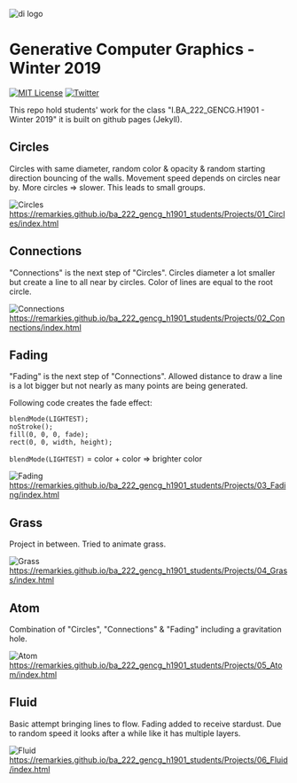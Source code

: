 ![di logo](https://raw.githubusercontent.com/digitalideation/ba_222_gencg_h1901/master/docs/assets/images/di-logo-small.jpg "di logo")

# Generative Computer Graphics - Winter 2019

[![MIT License](https://img.shields.io/badge/license-MIT-blue.svg)](http://opensource.org/licenses/MIT)
[![Twitter](https://img.shields.io/twitter/url/https/github.com/webslides/webslides.svg?style=social)](https://twitter.com/digideation)

This repo hold students' work for the class "I.BA_222_GENCG.H1901 - Winter 2019" it is built on github pages (Jekyll).

## Circles

Circles with same diameter, random color & opacity & random starting direction bouncing of the walls. Movement speed depends on circles near by.
More circles => slower. This leads to small groups.

![Circles](https://i.ibb.co/D9NGQ2X/Bildschirmfoto-2019-12-17-um-00-50-19.png)
https://remarkies.github.io/ba_222_gencg_h1901_students/Projects/01_Circles/index.html

## Connections

"Connections" is the next step of "Circles". Circles diameter a lot smaller but create a line to all near by circles. Color of lines are equal to the root circle.

![Connections](https://i.ibb.co/KsFG2Lv/Bildschirmfoto-2019-12-17-um-00-50-34.png)
https://remarkies.github.io/ba_222_gencg_h1901_students/Projects/02_Connections/index.html

## Fading

"Fading" is the next step of "Connections". Allowed distance to draw a line is a lot bigger but not nearly as many points are being generated.

Following code creates the fade effect:
```
blendMode(LIGHTEST);
noStroke();
fill(0, 0, 0, fade);
rect(0, 0, width, height);
```
`blendMode(LIGHTEST)` = color + color => brighter color

![Fading](https://i.ibb.co/3W5bkCM/Bildschirmfoto-2019-12-17-um-00-51-08.png)
https://remarkies.github.io/ba_222_gencg_h1901_students/Projects/03_Fading/index.html

## Grass

Project in between. Tried to animate grass.

![Grass](https://i.ibb.co/nj6NZRX/Bildschirmfoto-2019-12-17-um-00-51-20.png)
https://remarkies.github.io/ba_222_gencg_h1901_students/Projects/04_Grass/index.html

## Atom

Combination of "Circles", "Connections" & "Fading" including a gravitation hole.

![Atom](https://i.ibb.co/Tq6v6s9/Bildschirmfoto-2019-12-17-um-00-51-27.png)
https://remarkies.github.io/ba_222_gencg_h1901_students/Projects/05_Atom/index.html

## Fluid

Basic attempt bringing lines to flow. Fading added to receive stardust. Due to random speed it looks after a while like it has multiple layers.

![Fluid](https://i.ibb.co/fptY1C6/Bildschirmfoto-2019-12-17-um-00-51-40.png)
https://remarkies.github.io/ba_222_gencg_h1901_students/Projects/06_Fluid/index.html
